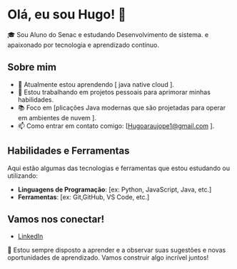 # Olá, eu sou Hugo! 👋

🎓 Sou Aluno do Senac e estudando Desenvolvimento de sistema. e apaixonado por tecnologia e aprendizado contínuo.

## Sobre mim
- 🌱 Atualmente estou aprendendo [  java native cloud  ].
- 🔭 Estou trabalhando em projetos pessoais para aprimorar minhas habilidades.
- 📚 Foco em [plicações Java modernas que são projetadas para operar em ambientes de nuvem ].
- 📫 Como entrar em contato comigo: [Hugoaraujope1@gmail.com ].

## Habilidades e Ferramentas
Aqui estão algumas das tecnologias e ferramentas que estou estudando ou utilizando:

- **Linguagens de Programação**: [ex: Python, JavaScript, Java, etc.]
- **Ferramentas**: [ex: Git,GitHub, VS Code, etc.]
  


## Vamos nos conectar!
- [LinkedIn](https://www.linkedin.com/in/hugo-araujo-079abb356/)



🌟 Estou sempre disposto a aprender e a observar suas sugestões e novas oportunidades de aprendizado. Vamos construir algo incrível juntos!
